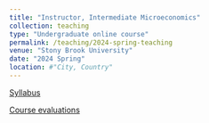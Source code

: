```yaml
---
title: "Instructor, Intermediate Microeconomics"
collection: teaching
type: "Undergraduate online course"
permalink: /teaching/2024-spring-teaching
venue: "Stony Brook University"
date: "2024 Spring"
location: #"City, Country"
---
```


[Syllabus](/files/Syllabus_ECO303_02_24Spring.pdf)

[Course evaluations](/files/2024-Spring-Eval.pdf)
